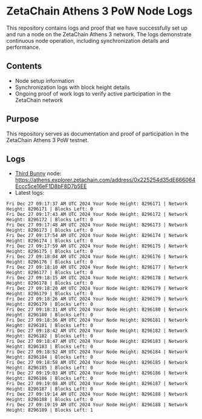 # ZetaChain Athens 3 PoW Node Logs
This repository contains logs and proof that we have successfully set up and run a node on the ZetaChain Athens 3 network. The logs demonstrate continuous node operation, including synchronization details and performance.

## Contents
- Node setup information
- Synchronization logs with block height details
- Ongoing proof of work logs to verify active participation in the ZetaChain network

## Purpose
This repository serves as documentation and proof of participation in the ZetaChain Athens 3 PoW testnet.

## Logs

- [Third Bunny](https://thirdbunny.xyz/) node: https://athens.explorer.zetachain.com/address/0x225254d35dE666064Eccc5ce16eF1D8bF8D7b5EE
- Latest logs:
```
Fri Dec 27 09:17:37 AM UTC 2024 Your Node Height: 8296171 | Network Height: 8296171 | Blocks Left: 0
Fri Dec 27 09:17:43 AM UTC 2024 Your Node Height: 8296172 | Network Height: 8296172 | Blocks Left: 0
Fri Dec 27 09:17:48 AM UTC 2024 Your Node Height: 8296173 | Network Height: 8296173 | Blocks Left: 0
Fri Dec 27 09:17:54 AM UTC 2024 Your Node Height: 8296174 | Network Height: 8296174 | Blocks Left: 0
Fri Dec 27 09:17:59 AM UTC 2024 Your Node Height: 8296175 | Network Height: 8296175 | Blocks Left: 0
Fri Dec 27 09:18:04 AM UTC 2024 Your Node Height: 8296176 | Network Height: 8296176 | Blocks Left: 0
Fri Dec 27 09:18:10 AM UTC 2024 Your Node Height: 8296177 | Network Height: 8296177 | Blocks Left: 0
Fri Dec 27 09:18:15 AM UTC 2024 Your Node Height: 8296178 | Network Height: 8296178 | Blocks Left: 0
Fri Dec 27 09:18:20 AM UTC 2024 Your Node Height: 8296179 | Network Height: 8296179 | Blocks Left: 0
Fri Dec 27 09:18:26 AM UTC 2024 Your Node Height: 8296179 | Network Height: 8296179 | Blocks Left: 0
Fri Dec 27 09:18:31 AM UTC 2024 Your Node Height: 8296180 | Network Height: 8296180 | Blocks Left: 0
Fri Dec 27 09:18:36 AM UTC 2024 Your Node Height: 8296181 | Network Height: 8296181 | Blocks Left: 0
Fri Dec 27 09:18:42 AM UTC 2024 Your Node Height: 8296182 | Network Height: 8296182 | Blocks Left: 0
Fri Dec 27 09:18:47 AM UTC 2024 Your Node Height: 8296183 | Network Height: 8296183 | Blocks Left: 0
Fri Dec 27 09:18:52 AM UTC 2024 Your Node Height: 8296184 | Network Height: 8296184 | Blocks Left: 0
Fri Dec 27 09:18:58 AM UTC 2024 Your Node Height: 8296185 | Network Height: 8296185 | Blocks Left: 0
Fri Dec 27 09:19:03 AM UTC 2024 Your Node Height: 8296186 | Network Height: 8296186 | Blocks Left: 0
Fri Dec 27 09:19:08 AM UTC 2024 Your Node Height: 8296187 | Network Height: 8296187 | Blocks Left: 0
Fri Dec 27 09:19:14 AM UTC 2024 Your Node Height: 8296188 | Network Height: 8296188 | Blocks Left: 0
Fri Dec 27 09:19:19 AM UTC 2024 Your Node Height: 8296188 | Network Height: 8296189 | Blocks Left: 1
```
